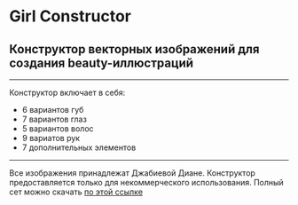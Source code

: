 # Girl Constructor

## Конструктор векторных изображений для создания beauty-иллюстраций

---
Конструктор включает в себя:
* 6 вариантов губ
* 7 вариантов глаз
* 5 вариантов волос
* 9 вариатов рук
* 7 дополнительных элементов

---

Все изображения принадлежат Джабиевой Диане. Конструктор предоставляется только для некоммерческого использования. Полный сет можно скачать [по этой ссылке](https://creativemarket.com/dianadzhabieva/948978-Beauty-Illustration-Creator)

